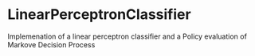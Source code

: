 # LinearPerceptronClassifier
Implemenation of a linear perceptron classifier and a Policy evaluation of Markove Decision Process 
